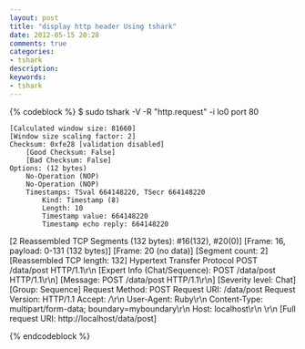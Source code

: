 ```yaml
---
layout: post
title: "display http header Using tshark"
date: 2012-05-15 20:28
comments: true
categories: 
- tshark
description:
keywords: 
- tshark
---
```


{% codeblock %}
$ sudo tshark -V -R "http.request" -i lo0 port 80 
>>
    [Calculated window size: 81660]
    [Window size scaling factor: 2]
    Checksum: 0xfe28 [validation disabled]
        [Good Checksum: False]
        [Bad Checksum: False]
    Options: (12 bytes)
        No-Operation (NOP)
        No-Operation (NOP)
        Timestamps: TSval 664148220, TSecr 664148220
            Kind: Timestamp (8)
            Length: 10
            Timestamp value: 664148220
            Timestamp echo reply: 664148220
[2 Reassembled TCP Segments (132 bytes): #16(132), #20(0)]
    [Frame: 16, payload: 0-131 (132 bytes)]
    [Frame: 20 (no data)]
    [Segment count: 2]
    [Reassembled TCP length: 132]
Hypertext Transfer Protocol
    POST /data/post HTTP/1.1\r\n
        [Expert Info (Chat/Sequence): POST /data/post HTTP/1.1\r\n]
            [Message: POST /data/post HTTP/1.1\r\n]
            [Severity level: Chat]
            [Group: Sequence]
        Request Method: POST
        Request URI: /data/post
        Request Version: HTTP/1.1
    Accept: */*\r\n
    User-Agent: Ruby\r\n
    Content-Type: multipart/form-data; boundary=myboundary\r\n
    Host: localhost\r\n
    \r\n
    [Full request URI: http://localhost/data/post]

{% endcodeblock %}
